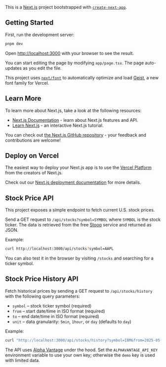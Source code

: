 This is a [Next.js](https://nextjs.org) project bootstrapped with [`create-next-app`](https://nextjs.org/docs/app/api-reference/cli/create-next-app).

## Getting Started

First, run the development server:

```bash
pnpm dev
```

Open [http://localhost:3000](http://localhost:3000) with your browser to see the result.

You can start editing the page by modifying `app/page.tsx`. The page auto-updates as you edit the file.

This project uses [`next/font`](https://nextjs.org/docs/app/building-your-application/optimizing/fonts) to automatically optimize and load [Geist](https://vercel.com/font), a new font family for Vercel.

## Learn More

To learn more about Next.js, take a look at the following resources:

- [Next.js Documentation](https://nextjs.org/docs) - learn about Next.js features and API.
- [Learn Next.js](https://nextjs.org/learn) - an interactive Next.js tutorial.

You can check out [the Next.js GitHub repository](https://github.com/vercel/next.js) - your feedback and contributions are welcome!

## Deploy on Vercel

The easiest way to deploy your Next.js app is to use the [Vercel Platform](https://vercel.com/new?utm_medium=default-template&filter=next.js&utm_source=create-next-app&utm_campaign=create-next-app-readme) from the creators of Next.js.

Check out our [Next.js deployment documentation](https://nextjs.org/docs/app/building-your-application/deploying) for more details.

## Stock Price API

This project exposes a simple endpoint to fetch current U.S. stock prices.

Send a GET request to `/api/stocks?symbol=SYMBOL` where `SYMBOL` is the stock ticker. The data is retrieved from the free [Stooq](https://stooq.com/) service and returned as JSON.

Example:

```bash
curl http://localhost:3000/api/stocks?symbol=AAPL
```

You can also test it in the browser by visiting `/stocks` and searching for a ticker symbol.

## Stock Price History API

Fetch historical prices by sending a GET request to `/api/stocks/history` with the following query parameters:

- `symbol` – stock ticker symbol (required)
- `from` – start date/time in ISO format (required)
- `to` – end date/time in ISO format (required)
- `unit` – data granularity: `5min`, `1hour`, or `day` (defaults to `day`)

Example:

```bash
curl "http://localhost:3000/api/stocks/history?symbol=IBM&from=2025-05-01&to=2025-05-10&unit=day"
```

The API uses [Alpha Vantage](https://www.alphavantage.co/) under the hood. Set the `ALPHAVANTAGE_API_KEY` environment variable to use your own key; otherwise the `demo` key is used with limited data.

